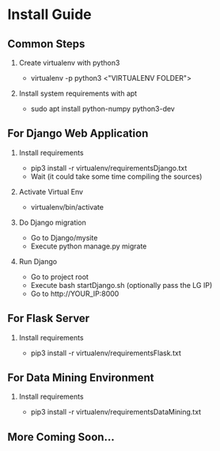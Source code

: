 # Install Guide
## Common Steps
1. Create virtualenv with python3

   * virtualenv -p python3 <"VIRTUALENV FOLDER">
2. Install system requirements with apt

   * sudo apt install python-numpy python3-dev
## For Django Web Application
1. Install requirements

   * pip3 install -r virtualenv/requirementsDjango.txt
   * Wait (it could take some time compiling the sources)
2. Activate Virtual Env
   * virtualenv/bin/activate
3. Do Django migration
   * Go to Django/mysite
   * Execute python manage.py migrate
4. Run Django
   * Go to project root
   * Execute bash startDjango.sh (optionally pass the LG IP)
   * Go to http://YOUR_IP:8000
   
## For Flask Server
1. Install requirements

   * pip3 install -r virtualenv/requirementsFlask.txt
   
## For Data Mining Environment
1. Install requirements

   * pip3 install -r virtualenv/requirementsDataMining.txt


##  More Coming Soon...
